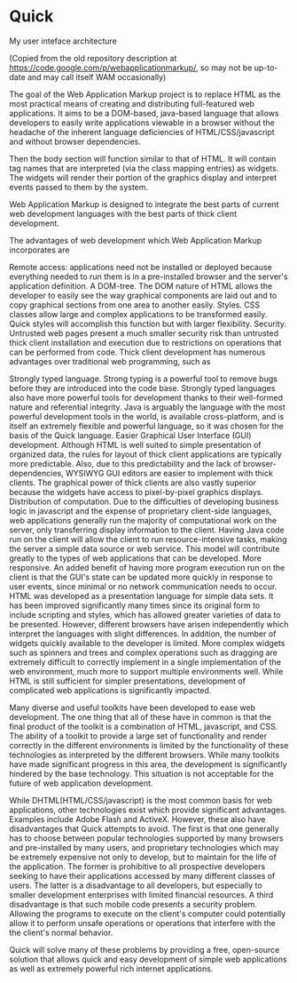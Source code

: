 Quick
====

My user inteface architecture

(Copied from the old repository description at https://code.google.com/p/webapplicationmarkup/, so may not be up-to-date and may call itself WAM occasionally)

The goal of the Web Application Markup project is to replace HTML as the most practical means of creating and distributing full-featured web applications. It aims to be a DOM-based, java-based language that allows developers to easily write applications viewable in a browser without the headache of the inherent language deficiencies of HTML/CSS/javascript and without browser dependencies.

Then the body section will function similar to that of HTML. It will contain tag names that are interpreted (via the class mapping entries) as widgets. The widgets will render their portion of the graphics display and interpret events passed to them by the system.

Web Application Markup is designed to integrate the best parts of current web development languages with the best parts of thick client development.

The advantages of web development which Web Application Markup incorporates are

Remote access: applications need not be installed or deployed because everything needed to run them is in a pre-installed browser and the server's application definition.
A DOM-tree. The DOM nature of HTML allows the developer to easily see the way graphical components are laid out and to copy graphical sections from one area to another easily.
Styles. CSS classes allow large and complex applications to be transformed easily. Quick styles will accomplish this function but with larger flexibility.
Security. Untrusted web pages present a much smaller security risk than untrusted thick client installation and execution due to restrictions on operations that can be performed from code.
Thick client development has numerous advantages over traditional web programming, such as

Strongly typed language. Strong typing is a powerful tool to remove bugs before they are introduced into the code base. Strongly typed languages also have more powerful tools for development thanks to their well-formed nature and referential integrity. Java is arguably the language with the most powerful development tools in the world, is available cross-platform, and is itself an extremely flexible and powerful language, so it was chosen for the basis of the Quick language.
Easier Graphical User Interface (GUI) development. Although HTML is well suited to simple presentation of organized data, the rules for layout of thick client applications are typically more predictable. Also, due to this predictability and the lack of browser-dependencies, WYSIWYG GUI editors are easier to implement with thick clients. The graphical power of thick clients are also vastly superior because the widgets have access to pixel-by-pixel graphics displays.
Distribution of computation. Due to the difficulties of developing business logic in javascript and the expense of proprietary client-side languages, web applications generally run the majority of computational work on the server, only transferring display information to the client. Having Java code run on the client will allow the client to run resource-intensive tasks, making the server a simple data source or web service. This model will contribute greatly to the types of web applications that can be developed.
More responsive. An added benefit of having more program execution run on the client is that the GUI's state can be updated more quickly in response to user events, since minimal or no network communication needs to occur.
HTML was developed as a presentation language for simple data sets. It has been improved significantly many times since its original form to include scripting and styles, which has allowed greater varieties of data to be presented. However, different browsers have arisen independently which interpret the languages with slight differences. In addition, the number of widgets quickly available to the developer is limited. More complex widgets such as spinners and trees and complex operations such as dragging are extremely difficult to correctly implement in a single implementation of the web environment, much more to support multiple environments well. While HTML is still sufficient for simpler presentations, development of complicated web applications is significantly impacted.

Many diverse and useful toolkits have been developed to ease web development. The one thing that all of these have in common is that the final product of the toolkit is a combination of HTML, javascript, and CSS. The ability of a toolkit to provide a large set of functionality and render correctly in the different environments is limited by the functionality of these technologies as interpreted by the different browsers. While many toolkits have made significant progress in this area, the development is significantly hindered by the base technology. This situation is not acceptable for the future of web application development.

While DHTML(HTML/CSS/javascript) is the most common basis for web applications, other technologies exist which provide significant advantages. Examples include Adobe Flash and ActiveX. However, these also have disadvantages that Quick attempts to avoid. The first is that one generally has to choose between popular technologies supported by many browsers and pre-installed by many users, and proprietary technologies which may be extremely expensive not only to develop, but to maintain for the life of the application. The former is prohibitive to all prospective developers seeking to have their applications accessed by many different classes of users. The latter is a disadvantage to all developers, but especially to smaller development enterprises with limited financial resources. A third disadvantage is that such mobile code presents a security problem. Allowing the programs to execute on the client's computer could potentially allow it to perform unsafe operations or operations that interfere with the the client's normal behavior.

Quick will solve many of these problems by providing a free, open-source solution that allows quick and easy development of simple web applications as well as extremely powerful rich internet applications.
